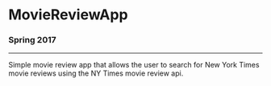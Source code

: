 # MovieReviewApp
### Spring 2017

___

Simple movie review app that allows the user to search for New York Times movie reviews using the NY Times movie review api.  
